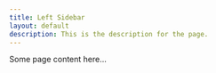 ```yaml
---
title: Left Sidebar
layout: default
description: This is the description for the page.
---
```


Some page content here...
